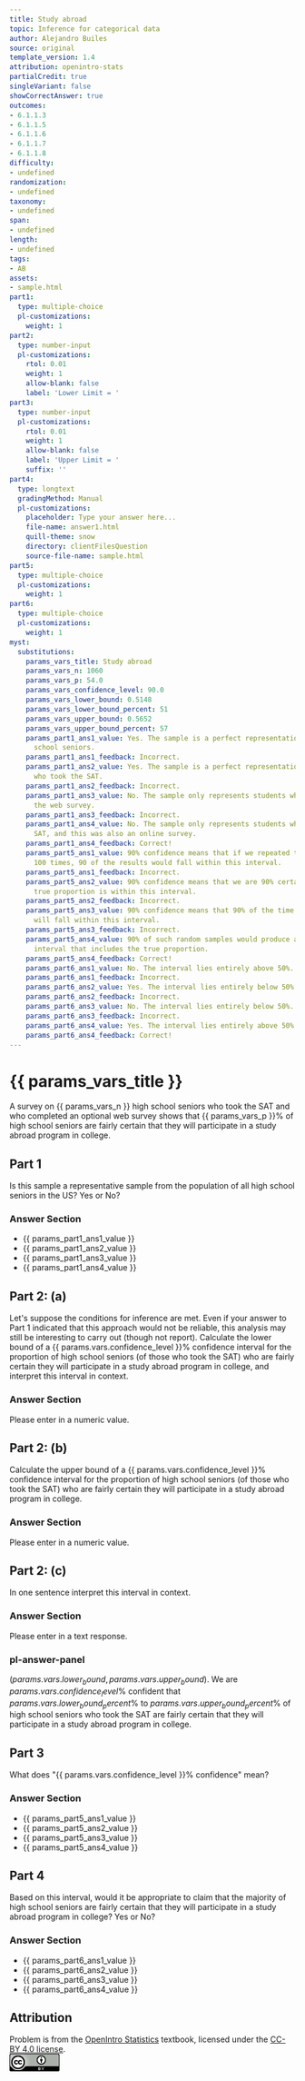 ```yaml
---
title: Study abroad
topic: Inference for categorical data
author: Alejandro Builes
source: original
template_version: 1.4
attribution: openintro-stats
partialCredit: true
singleVariant: false
showCorrectAnswer: true
outcomes:
- 6.1.1.3
- 6.1.1.5
- 6.1.1.6
- 6.1.1.7
- 6.1.1.8
difficulty:
- undefined
randomization:
- undefined
taxonomy:
- undefined
span:
- undefined
length:
- undefined
tags:
- AB
assets:
- sample.html
part1:
  type: multiple-choice
  pl-customizations:
    weight: 1
part2:
  type: number-input
  pl-customizations:
    rtol: 0.01
    weight: 1
    allow-blank: false
    label: 'Lower Limit = '
part3:
  type: number-input
  pl-customizations:
    rtol: 0.01
    weight: 1
    allow-blank: false
    label: 'Upper Limit = '
    suffix: ''
part4:
  type: longtext
  gradingMethod: Manual
  pl-customizations:
    placeholder: Type your answer here...
    file-name: answer1.html
    quill-theme: snow
    directory: clientFilesQuestion
    source-file-name: sample.html
part5:
  type: multiple-choice
  pl-customizations:
    weight: 1
part6:
  type: multiple-choice
  pl-customizations:
    weight: 1
myst:
  substitutions:
    params_vars_title: Study abroad
    params_vars_n: 1060
    params_vars_p: 54.0
    params_vars_confidence_level: 90.0
    params_vars_lower_bound: 0.5148
    params_vars_lower_bound_percent: 51
    params_vars_upper_bound: 0.5652
    params_vars_upper_bound_percent: 57
    params_part1_ans1_value: Yes. The sample is a perfect representation of all high
      school seniors.
    params_part1_ans1_feedback: Incorrect.
    params_part1_ans2_value: Yes. The sample is a perfect representation of all students
      who took the SAT.
    params_part1_ans2_feedback: Incorrect.
    params_part1_ans3_value: No. The sample only represents students who completed
      the web survey.
    params_part1_ans3_feedback: Incorrect.
    params_part1_ans4_value: No. The sample only represents students who took the
      SAT, and this was also an online survey.
    params_part1_ans4_feedback: Correct!
    params_part5_ans1_value: 90% confidence means that if we repeated this survey
      100 times, 90 of the results would fall within this interval.
    params_part5_ans1_feedback: Incorrect.
    params_part5_ans2_value: 90% confidence means that we are 90% certain that the
      true proportion is within this interval.
    params_part5_ans2_feedback: Incorrect.
    params_part5_ans3_value: 90% confidence means that 90% of the time the true proportion
      will fall within this interval.
    params_part5_ans3_feedback: Incorrect.
    params_part5_ans4_value: 90% of such random samples would produce a 90% confidence
      interval that includes the true proportion.
    params_part5_ans4_feedback: Correct!
    params_part6_ans1_value: No. The interval lies entirely above 50%.
    params_part6_ans1_feedback: Incorrect.
    params_part6_ans2_value: Yes. The interval lies entirely below 50%.
    params_part6_ans2_feedback: Incorrect.
    params_part6_ans3_value: No. The interval lies entirely below 50%.
    params_part6_ans3_feedback: Incorrect.
    params_part6_ans4_value: Yes. The interval lies entirely above 50%.
    params_part6_ans4_feedback: Correct!
---
```

# {{ params_vars_title }}
A survey on {{  params_vars_n }} high school seniors who took the SAT and who completed an optional web survey shows that {{ params_vars_p }}% of high school seniors are fairly certain that they will participate in a study abroad program in college.

## Part 1

Is this sample a representative sample from the population of all high school seniors in the US? Yes or No?

### Answer Section

- {{ params_part1_ans1_value }}
- {{ params_part1_ans2_value }}
- {{ params_part1_ans3_value }}
- {{ params_part1_ans4_value }}

## Part 2: (a)

Let's suppose the conditions for inference are met. Even if your answer to Part 1 indicated that this approach would not be reliable, this analysis may still be interesting to carry out (though not report). Calculate the lower bound of a {{ params.vars.confidence_level }}% confidence interval for the proportion of high school seniors (of those who took the SAT) who are fairly certain they will participate in a study abroad program in college, and interpret this interval in context.

### Answer Section

Please enter in a numeric value.

## Part 2: (b)

Calculate the upper bound of a {{ params.vars.confidence_level }}% confidence interval for the proportion of high school seniors (of those who took the SAT) who are fairly certain they will participate in a study abroad program in college.

### Answer Section

Please enter in a numeric value.

## Part 2: (c)

In one sentence interpret this interval in context.

### Answer Section

Please enter in a text response.

### pl-answer-panel

$({{ params.vars.lower_bound }}, {{ params.vars.upper_bound }})$. We are ${{ params.vars.confidence_level }}$% confident that ${{ params.vars.lower_bound_percent }}$% to ${{ params.vars.upper_bound_percent }}$% of high school seniors who took the SAT are fairly certain that they will participate in a study abroad program in college.

## Part 3

What does "{{ params.vars.confidence_level }}% confidence" mean?

### Answer Section

- {{ params_part5_ans1_value }}
- {{ params_part5_ans2_value }}
- {{ params_part5_ans3_value }}
- {{ params_part5_ans4_value }}

## Part 4

Based on this interval, would it be appropriate to claim that the majority of high school seniors are fairly certain that they will participate in a study abroad program in college? Yes or No?

### Answer Section

- {{ params_part6_ans1_value }}
- {{ params_part6_ans2_value }}
- {{ params_part6_ans3_value }}
- {{ params_part6_ans4_value }}

## Attribution

Problem is from the [OpenIntro Statistics](https://openintro.org/book/os/) textbook, licensed under the [CC-BY 4.0 license](https://creativecommons.org/licenses/by/4.0/).<br>![Image representing the Creative Commons 4.0 BY license.](https://raw.githubusercontent.com/firasm/bits/master/by.png)